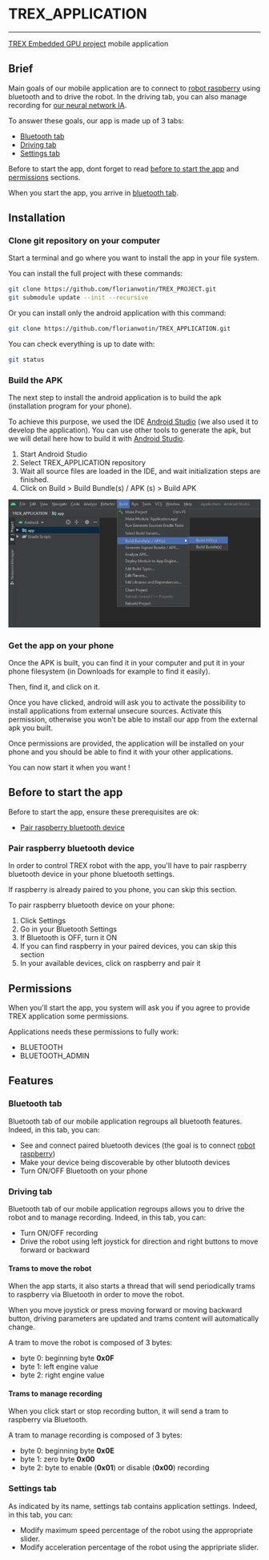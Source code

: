 # TREX_APPLICATION
---
[TREX Embedded GPU project](https://github.com/florianwotin/TREX_PROJECT) mobile application

## Brief
Main goals of our mobile application are to connect to [robot raspberry](https://github.com/florianwotin/TREX_RASPBERRY) using bluetooth and to drive the robot. In the driving tab, you can also manage recording for [our neural network IA](https://github.com/florianwotin/TREX_IA.git).

To answer these goals, our app is made up of 3 tabs:
- [Bluetooth tab](#Bluetooth-tab)
- [Driving tab](#Driving-tab)
- [Settings tab](#Settings-tab)

Before to start the app, dont forget to read [before to start the app](#Before-to-start-the-app) and [permissions](#Permissions) sections.

When you start the app, you arrive in [bluetooth tab](#Bluetooth-tab).

## Installation
### Clone git repository on your computer

Start a terminal and go where you want to install the app in your file system.

You can install the full project with these commands:

```bash
git clone https://github.com/florianwotin/TREX_PROJECT.git
git submodule update --init --recursive
```

Or you can install only the android application with this command:

```bash
git clone https://github.com/florianwotin/TREX_APPLICATION.git
```

You can check everything is up to date with:

```bash
git status
```

### Build the APK

The next step to install the android application is to build the apk (installation program for your phone).

To achieve this purpose, we used the IDE [Android Studio](https://developer.android.com/studio) (we also used it to develop the application). You can use other tools to generate the apk, but we will detail here how to build it with [Android Studio](https://developer.android.com/studio).

1. Start Android Studio
2. Select TREX_APPLICATION repository
3. Wait all source files are loaded in the IDE, and wait initialization steps are finished.
4. Click on Build > Build Bundle(s) / APK (s) > Build APK

![](doc/images/BuildAPKScreenshot.png)

### Get the app on your phone

Once the APK is built, you can find it in your computer and put it in your phone filesystem (in Downloads for example to find it easily).

Then, find it, and click on it.

Once you have clicked, android will ask you to activate the possibility to install applications from external unsecure sources. Activate this permission, otherwise you won't be able to install our app from the external apk you built.

Once permissions are provided, the application will be installed on your phone and you should be able to find it with your other applications.

You can now start it when you want !

## Before to start the app

Before to start the app, ensure these prerequisites are ok:

- [Pair raspberry bluetooth device](#Pair-raspberry-bluetooth-device)

### Pair raspberry bluetooth device

In order to control TREX robot with the app, you'll have to pair raspberry bluetooth device in your phone bluetooth settings.

If raspberry is already paired to you phone, you can skip this section.

To pair raspberry bluetooth device on your phone:

1. Click Settings
2. Go in your Bluetooth Settings
3. If Bluetooth is OFF, turn it ON
4. If you can find raspberry in your paired devices, you can skip this section
5. In your available devices, click on raspberry and pair it

## Permissions

When you'll start the app, you system will ask you if you agree to provide TREX application some permissions.

Applications needs these permissions to fully work:

- BLUETOOTH
- BLUETOOTH_ADMIN

## Features
### Bluetooth tab
Bluetooth tab of our mobile application regroups all bluetooth features.
Indeed, in this tab, you can:
- See and connect paired bluetooth devices (the goal is to connect [robot raspberry](https://github.com/florianwotin/TREX_RASPBERRY))
- Make your device being discoverable by other blutooth devices
- Turn ON/OFF Bluetooth on your phone

### Driving tab
Bluetooth tab of our mobile application regroups allows you to drive the robot and to manage recording.
Indeed, in this tab, you can:

- Turn ON/OFF recording
- Drive the robot using left joystick for direction and right buttons to move forward or backward

#### Trams to move the robot

When the app starts, it also starts a thread that will send periodically trams to raspberry via Bluetooth in order to move the robot.

When you move joystick or press moving forward or moving backward button, driving parameters are updated and trams content will automatically change.

A tram to move the robot is composed of 3 bytes:

- byte 0: beginning byte **0x0F**
- byte 1: left engine value
- byte 2: right engine value

#### Trams to manage recording

When you click start or stop recording button, it will send a tram to raspberry via Bluetooth.

A tram to manage recording is composed of 3 bytes:

- byte 0: beginning byte **0x0E**
- byte 1: zero byte **0x00**
- byte 2: byte to enable (**0x01**) or disable (**0x00**) recording

### Settings tab
As indicated by its name, settings tab contains application settings.
Indeed, in this tab, you can:

- Modify maximum speed percentage of the robot using the appropriate slider.
- Modify acceleration percentage of the robot using the appripriate slider.